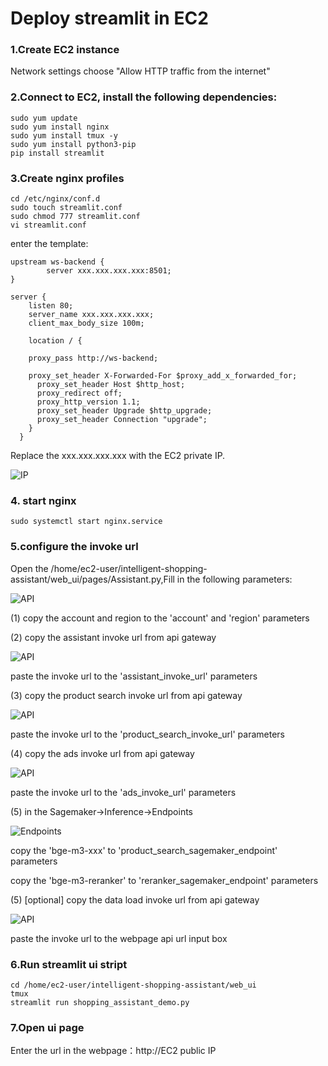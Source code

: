 # Deploy streamlit in EC2

### 1.Create EC2 instance

Network settings choose "Allow HTTP traffic from the internet"

### 2.Connect to EC2, install the following dependencies:

```
sudo yum update
sudo yum install nginx
sudo yum install tmux -y
sudo yum install python3-pip
pip install streamlit
```

### 3.Create nginx profiles

```
cd /etc/nginx/conf.d
sudo touch streamlit.conf
sudo chmod 777 streamlit.conf
vi streamlit.conf
```

enter the template:

```
upstream ws-backend {
        server xxx.xxx.xxx.xxx:8501;
}

server {
    listen 80;
    server_name xxx.xxx.xxx.xxx;
    client_max_body_size 100m;

    location / {
            
    proxy_pass http://ws-backend;

    proxy_set_header X-Forwarded-For $proxy_add_x_forwarded_for;
      proxy_set_header Host $http_host;
      proxy_redirect off;
      proxy_http_version 1.1;
      proxy_set_header Upgrade $http_upgrade;
      proxy_set_header Connection "upgrade";
    }
  }
```

Replace the xxx.xxx.xxx.xxx with the EC2 private IP.

![IP](../assets/ip.png)

### 4. start nginx

```
sudo systemctl start nginx.service
```


### 5.configure the invoke url

Open the /home/ec2-user/intelligent-shopping-assistant/web_ui/pages/Assistant.py,Fill in the following parameters:

![API](../assets/configurations.png)

(1) copy the account and region to the 'account' and 'region' parameters

(2) copy the assistant invoke url from api gateway

![API](../assets/assistant.png)

paste the invoke url to the 'assistant_invoke_url' parameters

(3) copy the product search invoke url from api gateway

![API](../assets/product-search.png)

paste the invoke url to the 'product_search_invoke_url' parameters

(4) copy the ads invoke url from api gateway

![API](../assets/ads.png)

paste the invoke url to the 'ads_invoke_url' parameters

(5) in the Sagemaker->Inference->Endpoints

![Endpoints](../assets/endpoints.png)

copy the 'bge-m3-xxx' to 'product_search_sagemaker_endpoint' parameters

copy the 'bge-m3-reranker' to 'reranker_sagemaker_endpoint' parameters

(5) [optional] copy the data load invoke url from api gateway

![API](../assets/data-load.png)

paste the invoke url to the webpage api url input box


### 6.Run streamlit ui stript

```
cd /home/ec2-user/intelligent-shopping-assistant/web_ui
tmux
streamlit run shopping_assistant_demo.py
```

### 7.Open ui page

Enter the url in the webpage：http://EC2 public IP